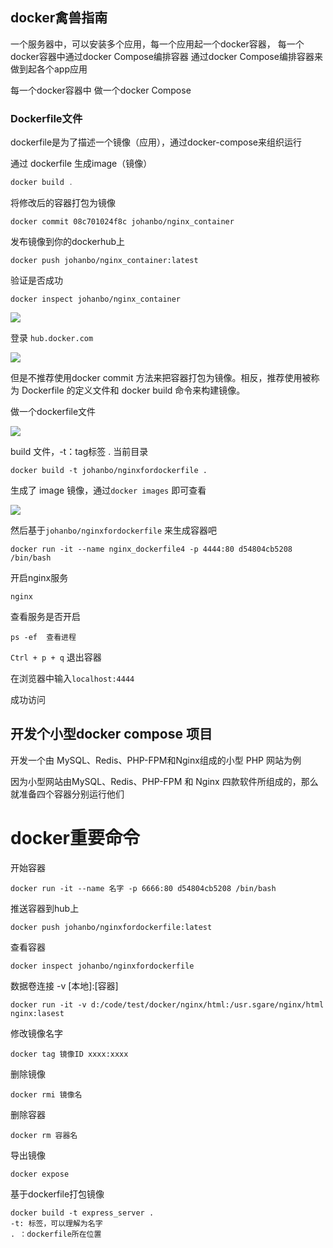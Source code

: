 ## docker禽兽指南

一个服务器中，可以安装多个应用，每一个应用起一个docker容器，
每一个docker容器中通过docker Compose编排容器
通过docker Compose编排容器来做到起各个app应用

每一个docker容器中 做一个docker Compose

### Dockerfile文件

dockerfile是为了描述一个镜像（应用），通过docker-compose来组织运行





通过 dockerfile 生成image（镜像）

```javascript
docker build .
```



将修改后的容器打包为镜像

```shell
docker commit 08c701024f8c johanbo/nginx_container
```

发布镜像到你的dockerhub上

```shell
docker push johanbo/nginx_container:latest 
```

验证是否成功

```shell
docker inspect johanbo/nginx_container
```

![](C:\Users\Administrator\Desktop\docker\docker_inspect.png)

登录 `hub.docker.com`

![](C:\Users\Administrator\Desktop\docker\dockerhub.png)





但是不推荐使用docker commit 方法来把容器打包为镜像。相反，推荐使用被称为 Dockerfile 的定义文件和 docker build 命令来构建镜像。

做一个dockerfile文件

![](C:\Users\Administrator\Desktop\docker\dockerfile文件.png)

build 文件，-t：tag标签   	.  当前目录

```shell
docker build -t johanbo/nginxfordockerfile .
```

生成了 image 镜像，通过`docker images` 即可查看

![](C:\Users\Administrator\Desktop\docker\通过dockerfile生成的image.png)

然后基于`johanbo/nginxfordockerfile`  来生成容器吧

```shell
docker run -it --name nginx_dockerfile4 -p 4444:80 d54804cb5208 /bin/bash
```

开启nginx服务

```shell
nginx
```

查看服务是否开启

```shell
ps -ef	查看进程
```

`Ctrl + p + q` 退出容器

在浏览器中输入`localhost:4444`

成功访问



























## 开发个小型docker compose 项目

开发一个由 MySQL、Redis、PHP-FPM和Nginx组成的小型 PHP 网站为例

因为小型网站由MySQL、Redis、PHP-FPM 和 Nginx 四款软件所组成的，那么就准备四个容器分别运行他们





## 	



































# docker重要命令

开始容器

```shell
docker run -it --name 名字 -p 6666:80 d54804cb5208 /bin/bash
```

推送容器到hub上

```shell
docker push johanbo/nginxfordockerfile:latest
```

查看容器

```shell
docker inspect johanbo/nginxfordockerfile
```

数据卷连接 -v [本地]:[容器]

```shell
docker run -it -v d:/code/test/docker/nginx/html:/usr.sgare/nginx/html nginx:lasest
```

修改镜像名字

```shell
docker tag 镜像ID xxxx:xxxx
```

删除镜像

```shell
docker rmi 镜像名
```

删除容器

```shell
docker rm 容器名
```

导出镜像

```docker
docker expose
```

基于dockerfile打包镜像

```shell
docker build -t express_server .
-t: 标签，可以理解为名字
. ：dockerfile所在位置
```


